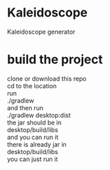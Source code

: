 # Kaleidoscope
Kaleidoscope generator
# build the project 
clone or download this repo\
cd to the location \
run\
./gradlew\
and then run\
./gradlew desktop:dist\
the jar should be in\
desktop/build/libs\
and you can run it\
there is already jar in\
desktop/build/libs\
you can just run it
